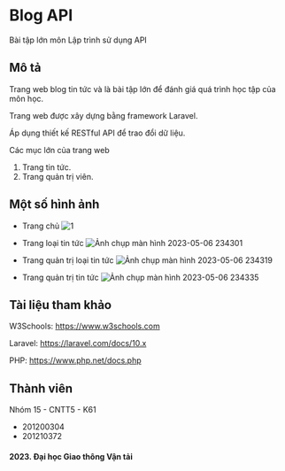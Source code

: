 # Blog API
Bài tập lớn môn Lập trình sử dụng API

## Mô tả
Trang web blog tin tức và là bài tập lớn để đánh giá quá trình học tập của môn học.

Trang web được xây dựng bằng framework Laravel.

Áp dụng thiết kế RESTful API để trao đổi dữ liệu.

Các mục lớn của trang web
  
  1. Trang tin tức.
  2. Trang quản trị viên.
  
## Một số hình ảnh
  * Trang chủ
  ![1](https://user-images.githubusercontent.com/85392867/236637536-aa006d1c-0b79-41f4-8479-6df7c1986f65.png)

  * Trang loại tin tức
  ![Ảnh chụp màn hình 2023-05-06 234301](https://user-images.githubusercontent.com/85392867/236637555-7a76e1a6-54e4-4a46-811e-f1390ef46577.png)

  * Trang quản trị loại tin tức
  ![Ảnh chụp màn hình 2023-05-06 234319](https://user-images.githubusercontent.com/85392867/236637579-bf4ac4e5-85db-4159-a023-09e1fd5918b6.png)

  * Trang quản trị tin tức
  ![Ảnh chụp màn hình 2023-05-06 234335](https://user-images.githubusercontent.com/85392867/236637590-2135f5de-4402-4905-a13b-0e4a80171b3e.png)
  
## Tài liệu tham khảo
W3Schools: https://www.w3schools.com

Laravel: https://laravel.com/docs/10.x

PHP: https://www.php.net/docs.php

## Thành viên
Nhóm 15 - CNTT5 - K61

  * 201200304
  * 201210372
  
#### 2023. Đại học Giao thông Vận tải

